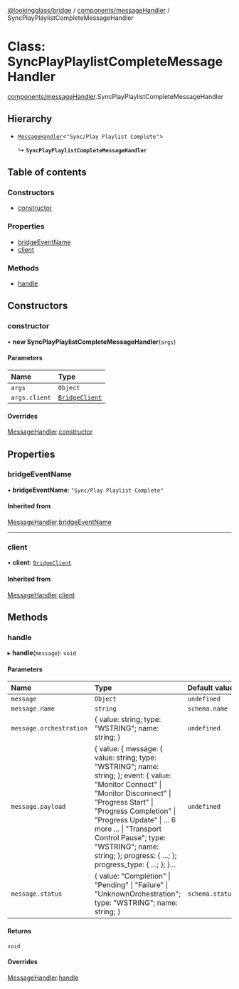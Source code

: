 [@lookingglass/bridge](../README.md) / [components/messageHandler](../modules/components_messageHandler.md) / SyncPlayPlaylistCompleteMessageHandler

# Class: SyncPlayPlaylistCompleteMessageHandler

[components/messageHandler](../modules/components_messageHandler.md).SyncPlayPlaylistCompleteMessageHandler

## Hierarchy

- [`MessageHandler`](components_messageHandler.MessageHandler.md)<``"Sync/Play Playlist Complete"``\>

  ↳ **`SyncPlayPlaylistCompleteMessageHandler`**

## Table of contents

### Constructors

- [constructor](components_messageHandler.SyncPlayPlaylistCompleteMessageHandler.md#constructor)

### Properties

- [bridgeEventName](components_messageHandler.SyncPlayPlaylistCompleteMessageHandler.md#bridgeeventname)
- [client](components_messageHandler.SyncPlayPlaylistCompleteMessageHandler.md#client)

### Methods

- [handle](components_messageHandler.SyncPlayPlaylistCompleteMessageHandler.md#handle)

## Constructors

### constructor

• **new SyncPlayPlaylistCompleteMessageHandler**(`args`)

#### Parameters

| Name | Type |
| :------ | :------ |
| `args` | `Object` |
| `args.client` | [`BridgeClient`](client.BridgeClient.md) |

#### Overrides

[MessageHandler](components_messageHandler.MessageHandler.md).[constructor](components_messageHandler.MessageHandler.md#constructor)

## Properties

### bridgeEventName

• **bridgeEventName**: ``"Sync/Play Playlist Complete"``

#### Inherited from

[MessageHandler](components_messageHandler.MessageHandler.md).[bridgeEventName](components_messageHandler.MessageHandler.md#bridgeeventname)

___

### client

• **client**: [`BridgeClient`](client.BridgeClient.md)

#### Inherited from

[MessageHandler](components_messageHandler.MessageHandler.md).[client](components_messageHandler.MessageHandler.md#client)

## Methods

### handle

▸ **handle**(`message`): `void`

#### Parameters

| Name | Type | Default value |
| :------ | :------ | :------ |
| `message` | `Object` | `undefined` |
| `message.name` | `string` | `schema.name` |
| `message.orchestration` | { value: string; type: "WSTRING"; name: string; } | `undefined` |
| `message.payload` | { value: { message: { value: string; type: "WSTRING"; name: string; }; event: { value: "Monitor Connect" \| "Monitor Disconnect" \| "Progress Start" \| "Progress Completion" \| "Progress Update" \| ... 6 more ... \| "Transport Control Pause"; type: "WSTRING"; name: string; }; progress: { ...; }; progress\_type: { ...; }; }... | `undefined` |
| `message.status` | { value: "Completion" \| "Pending" \| "Failure" \| "UnknownOrchestration"; type: "WSTRING"; name: string; } | `schema.status` |

#### Returns

`void`

#### Overrides

[MessageHandler](components_messageHandler.MessageHandler.md).[handle](components_messageHandler.MessageHandler.md#handle)

